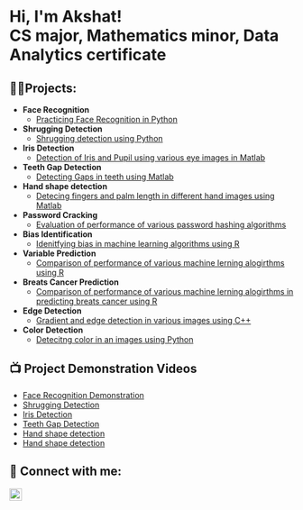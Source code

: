 <h1>Hi, I'm Akshat! <br/>CS major, Mathematics minor, Data Analytics certificate </h1>

<h2>👨‍💻Projects:</h2>

- <b>Face Recognition</b>
  - [Practicing Face Recognition in Python](https://github.com/akboudh/FaceDetction)
- <b>Shrugging Detection</b>
  - [Shrugging detection using Python](https://github.com/akboudh/ShruggingDetection)
- <b>Iris Detection</b>
  - [Detection of Iris and Pupil using various eye images in Matlab](https://github.com/akboudh/IrisDetction)
- <b>Teeth Gap Detection</b>
  - [Detecting Gaps in teeth using Matlab](https://github.com/akboudh/TeethSegmentation)
- <b>Hand shape detection</b>
  - [Detecing fingers and palm length in different hand images using Matlab](https://github.com/akboudh/HandShapeDetection)
- <b>Password Cracking</b>
  - [Evaluation of performance of various password hashing algorithms](https://github.com/akboudh/PasswordCracking)
- <b>Bias Identification</b>
  - [Idenitfying bias in machine learning algorithms using R](https://github.com/akboudh/BiasIdentiication)
- <b>Variable Prediction</b>
  - [Comparison of performance of various machine lerning alogirthms using R](https://github.com/akboudh/VariablePrediction)
- <b>Breats Cancer Prediction</b>
  - [Comparison of performance of various machine lerning alogirthms in predicting breats cancer using R](https://github.com/akboudh/BreastCancer)
- <b>Edge Detection</b>
  - [Gradient and edge detection in various images using C++ ](https://github.com/akboudh/Edge-Deection)
- <b>Color Detection</b>
  - [Detecitng color in an images using Python](https://github.com/akboudh/ColorDetection)


<h2>📺 Project Demonstration Videos</h2>

- [Face Recognition Demonstration](https://www.youtube.com/watch?v=6dmhbq5XsuQ)
- [Shrugging Detection](https://youtu.be/bDls7UwuAQE)
- [Iris Detection](https://youtu.be/9s6mKeB-OtU)
- [Teeth Gap Detection](https://youtu.be/DUc1zF668RI)
- [Hand shape detection]( https://youtu.be/qTsa4DgnLSw)
- [Hand shape detection]( https://youtu.be/gO17jn3359M)

<h2> 🤳 Connect with me:</h2>

[<img align="left" alt="JoshMadakor | LinkedIn" width="22px" src="https://cdn.jsdelivr.net/npm/simple-icons@v3/icons/linkedin.svg" />][linkedin]

[linkedin]: https://www.linkedin.com/in/akshatboudh


